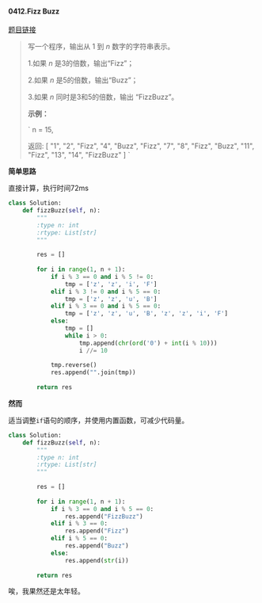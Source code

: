 #### 0412.Fizz Buzz
[题目链接](https://leetcode-cn.com/problems/fizz-buzz/)
> 写一个程序，输出从 1 到 *n* 数字的字符串表示。
>
> 1.如果 *n* 是3的倍数，输出“Fizz”；
>
> 2.如果 *n* 是5的倍数，输出“Buzz”；
>
> 3.如果 *n* 同时是3和5的倍数，输出 “FizzBuzz”。
>
> **示例：**
>
> `
> n = 15,
> 
> 返回:
> [
>     "1",
>     "2",
>     "Fizz",
>     "4",
>     "Buzz",
>     "Fizz",
>     "7",
>     "8",
>     "Fizz",
>     "Buzz",
>     "11",
>     "Fizz",
>     "13",
>     "14",
>     "FizzBuzz"
> ]
> `

**简单思路**

直接计算，执行时间72ms

```python
class Solution:
    def fizzBuzz(self, n):
        """
        :type n: int
        :rtype: List[str]
        """
        
        res = []
        
        for i in range(1, n + 1):
            if i % 3 == 0 and i % 5 != 0:
                tmp = ['z', 'z', 'i', 'F']
            elif i % 3 != 0 and i % 5 == 0:
                tmp = ['z', 'z', 'u', 'B']
            elif i % 3 == 0 and i % 5 == 0:
                tmp = ['z', 'z', 'u', 'B', 'z', 'z', 'i', 'F']
            else:
                tmp = []
                while i > 0:
                    tmp.append(chr(ord('0') + int(i % 10)))
                    i //= 10
            
            tmp.reverse()
            res.append("".join(tmp))
        
        return res
```

**然而**

适当调整`if`语句的顺序，并使用内置函数，可减少代码量。

```python
class Solution:
    def fizzBuzz(self, n):
        """
        :type n: int
        :rtype: List[str]
        """
        
        res = []
        
        for i in range(1, n + 1):
            if i % 3 == 0 and i % 5 == 0:
                res.append("FizzBuzz")
            elif i % 3 == 0:
                res.append("Fizz")
            elif i % 5 == 0:
                res.append("Buzz")
            else:
                res.append(str(i))
        
        return res
```

唉，我果然还是太年轻。